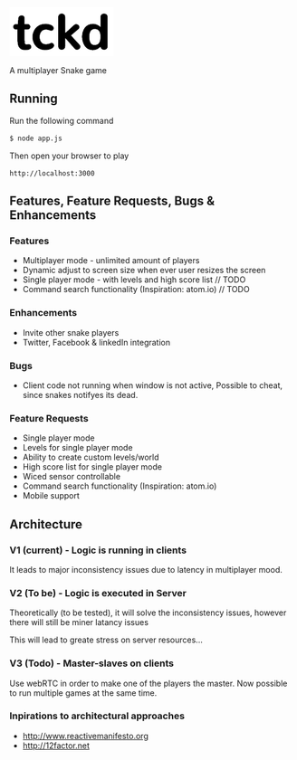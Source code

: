 [![tckd logo](img/tckd.png)](http://tckd.me/)

  A multiplayer Snake game

## Running

  Run the following command
```bash
$ node app.js
```

  Then open your browser to play
```web
http://localhost:3000
```


## Features, Feature Requests, Bugs & Enhancements

### Features

  * Multiplayer mode - unlimited amount of players
  * Dynamic adjust to screen size when ever user resizes the screen
  * Single player mode - with levels and high score list // TODO
  * Command search functionality (Inspiration: atom.io) // TODO

### Enhancements

  * Invite other snake players
  * Twitter, Facebook & linkedIn integration

### Bugs
  * Client code not running when window is not active, Possible to cheat, since snakes notifyes its dead.

### Feature Requests

  * Single player mode
  * Levels for single player mode
  * Ability to create custom levels/world
  * High score list for single player mode
  * Wiced sensor controllable
  * Command search functionality (Inspiration: atom.io)
  * Mobile support
  
## Architecture

### V1 (current) - Logic is running in clients

  It leads to major inconsistency issues due to latency in multiplayer mood.

### V2 (To be) - Logic is executed in Server

Theoretically (to be tested), it will solve the inconsistency issues, however there will still be miner latancy issues

This will lead to greate stress on server resources...

### V3 (Todo) - Master-slaves on clients

Use webRTC in order to make one of the players the master.
Now possible to run multiple games at the same time.

### Inpirations to architectural approaches
  * http://www.reactivemanifesto.org
  * http://12factor.net

